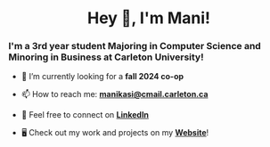 <h1 align="center">Hey 👋, I'm Mani!</h1>

<h3>I'm a 3rd year student Majoring in Computer Science and Minoring in Business at Carleton University!</h3> 

- 🔭 I’m currently looking for a **fall 2024 co-op**
  
- 📫 How to reach me: **manikasi@cmail.carleton.ca**
  
- 🙌 Feel free to connect on [**LinkedIn**](https://www.linkedin.com/in/mani-kasi-479291252/)

- 🖥 Check out my work and projects on my [**Website**](https://manikasi.netlify.app/)!


